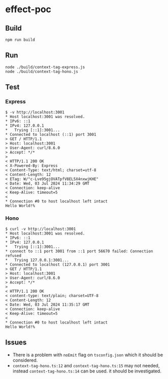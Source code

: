 # effect-poc

## Build

```shell
npm run build
```

## Run

```shell
node ./build/context-tag-express.js
node ./build/context-tag-hono.js
```

## Test

### Express

```shell
$ -v http://localhost:3001
* Host localhost:3001 was resolved.
* IPv6: ::1
* IPv4: 127.0.0.1
*   Trying [::1]:3001...
* Connected to localhost (::1) port 3001
> GET / HTTP/1.1
> Host: localhost:3001
> User-Agent: curl/8.6.0
> Accept: */*
>
< HTTP/1.1 200 OK
< X-Powered-By: Express
< Content-Type: text/html; charset=utf-8
< Content-Length: 12
< ETag: W/"c-Lve95gjOVATpfV8EL5X4nxwjKHE"
< Date: Wed, 03 Jul 2024 11:34:29 GMT
< Connection: keep-alive
< Keep-Alive: timeout=5
<
* Connection #0 to host localhost left intact
Hello World!%
```

### Hono

```shell
$ curl -v http://localhost:3001
* Host localhost:3001 was resolved.
* IPv6: ::1
* IPv4: 127.0.0.1
*   Trying [::1]:3001...
* connect to ::1 port 3001 from ::1 port 56670 failed: Connection refused
*   Trying 127.0.0.1:3001...
* Connected to localhost (127.0.0.1) port 3001
> GET / HTTP/1.1
> Host: localhost:3001
> User-Agent: curl/8.6.0
> Accept: */*
>
< HTTP/1.1 200 OK
< content-type: text/plain; charset=UTF-8
< Content-Length: 12
< Date: Wed, 03 Jul 2024 11:35:17 GMT
< Connection: keep-alive
< Keep-Alive: timeout=5
<
* Connection #0 to host localhost left intact
Hello World!%
```

## Issues

- There is a problem with `noEmit` flag on `tsconfig.json` which it should be considered.
- `context-tag-hono.ts:12` and `context-tag-hono.ts:15` may not needed, instead `context-tag-hono.ts:14` can be used. it should be investigated.
